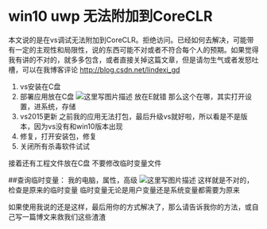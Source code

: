 # win10 uwp 无法附加到CoreCLR


本文说的是在vs调试无法附加到CoreCLR。拒绝访问。已经如何去解决，可能带有一定的主观性和局限性，说的东西可能不对或者不符合每个人的预期。如果觉得我有讲的不对的，就多多包含，或者直接关掉这篇文章，但是请勿生气或者发怒吐槽，可以在我博客评论 http://blog.csdn.net/lindexi_gd

1. vs安装在C盘
2. 部署应用放在C盘
![这里写图片描述](http://img.blog.csdn.net/20160620090717158)
放在E就错
那么这个在哪，其实打开设置，进系统，存储
3. vs2015更新
之前我的应用无法打包，最后升级vs就好啦，所以看是不是版本，因为vs没有和win10版本出现
1. 修复，打开安装包，修复
2. 关闭所有杀毒软件试试

接着还有工程文件放在C盘
不要修改临时变量文件

##查询临时变量：
我的电脑，属性，高级
![这里写图片描述](http://img.blog.csdn.net/20160620091524560)
这样就是不对的，检查是原来的临时变量
临时变量无论是用户变量还是系统变量都需要为原来

如果使用我说的还是这样，最后用你的方式解决了，那么请告诉我你的方法，或自己写一篇博文来救我们这些渣渣